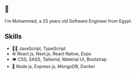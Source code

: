 ## 👋
I'm Mohammed, a 25 years old Software Engineer from Egypt.

## Skills
- 👨‍💻 JavaScript, TypeScript
- ⚙️ React.js, Next.js, React Native, Expo
- 👁️  CSS, SASS, Tailwind, Material UI, Bootstrap
- 💽 Node js, Express js, MongoDB, Docker
